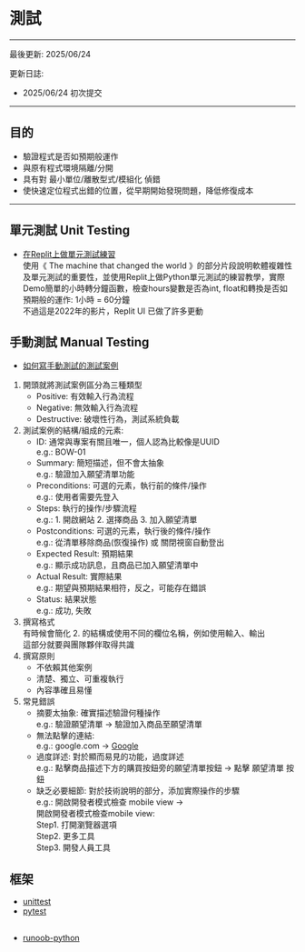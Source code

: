 # 測試   
---
最後更新: 2025/06/24

更新日誌:
- 2025/06/24 初次提交
---
## 目的

- 驗證程式是否如預期般運作
- 與原有程式環境隔離/分開
- 具有對 最小單位/離散型式/模組化 偵錯
- 使快速定位程式出錯的位置，從早期開始發現問題，降低修復成本

---

## 單元測試 Unit Testing
- [在Replit上做單元測試練習](https://youtube.com/playlist?list=PLSgUBfi51ule4k_MAJC-sHqrO3N4nSokc&si=5xummwhAfOQnSsWw)   
使用《 The machine that changed the world 》的部分片段說明軟體複雜性及單元測試的重要性，並使用Replit上做Python單元測試的練習教學，實際Demo簡單的小時轉分鐘函數，檢查hours變數是否為int, float和轉換是否如預期般的運作: 1小時 = 60分鐘   
不過這是2022年的影片，Replit UI 已做了許多更動


## 手動測試 Manual Testing
- [如何寫手動測試的測試案例](https://www.youtube.com/watch?v=MMa4AVdBCZY)   
1. 開頭就將測試案例區分為三種類型
    - Positive: 有效輸入行為流程
     - Negative: 無效輸入行為流程
     - Destructive: 破壞性行為，測試系統負載
2. 測試案例的結構/組成的元素:   
    - ID: 通常與專案有關且唯一，個人認為比較像是UUID   
        e.g.: BOW-01
    - Summary: 簡短描述，但不會太抽象   
        e.g.: 驗證加入願望清單功能
    - Preconditions: 可選的元素，執行前的條件/操作   
        e.g.: 使用者需要先登入   
    - Steps: 執行的操作/步驟流程   
        e.g.: 1. 開啟網站 2. 選擇商品 3. 加入願望清單    
    - Postconditions: 可選的元素，執行後的條件/操作  
        e.g.: 從清單移除商品(恢復操作) 或 關閉視窗自動登出    
    - Expected Result: 預期結果     
        e.g.: 顯示成功訊息，且商品已加入願望清單中  
    - Actual Result: 實際結果   
        e.g.: 期望與預期結果相符，反之，可能存在錯誤    
    - Status: 結果狀態  
        e.g.: 成功, 失敗
3. 撰寫格式     
    有時候會簡化 2. 的結構或使用不同的欄位名稱，例如使用輸入、輸出  
    這部分就要與團隊夥伴取得共識
4. 撰寫原則     
    - 不依賴其他案例
    - 清楚、獨立、可重複執行
    - 內容準確且易懂
5. 常見錯誤
    - 摘要太抽象: 確實描述驗證何種操作  
        e.g.: 驗證願望清單 -> 驗證加入商品至願望清單
    - 無法點擊的連結:   
        e.g.: google.com -> [Google](https://www.google.com/)
    - 過度詳述: 對於顯而易見的功能，過度詳述    
        e.g.: 點擊商品描述下方的購買按鈕旁的願望清單按鈕 -> 點擊 願望清單 按鈕
    - 缺乏必要細節: 對於技術說明的部分，添加實際操作的步驟  
        e.g.: 開啟開發者模式檢查 mobile view ->     
        開啟開發者模式檢查mobile view:  
        Step1. 打開瀏覽器選項       
        Step2. 更多工具     
        Step3. 開發人員工具 


## 框架
- [unittest](https://docs.python.org/3/library/unittest.html)
- [pytest](https://docs.pytest.org/en/stable/)

## 
- [runoob-python](https://www.runoob.com/python/python-exceptions.html)